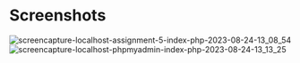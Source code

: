 # Screenshots

![screencapture-localhost-assignment-5-index-php-2023-08-24-13_08_54](https://github.com/FarhanHamim/To-Do-List/assets/65287208/c35fb628-b9f8-4570-8b70-adceb85024be)
![screencapture-localhost-phpmyadmin-index-php-2023-08-24-13_13_25](https://github.com/FarhanHamim/To-Do-List/assets/65287208/f271155f-ba85-4ed4-a5f0-a5b13a06d1a7)
